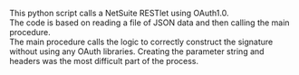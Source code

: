 This python script calls a NetSuite RESTlet using OAuth1.0.  
The code is based on reading a file of JSON data and then calling the main procedure.  
The main procedure calls the logic to correctly construct the signature without using any OAuth libraries.
Creating the parameter string and headers was the most difficult part of the process.
